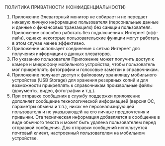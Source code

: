 ПОЛИТИКА ПРИВАТНОСТИ (КОНФИДЕНЦИАЛЬНОСТИ)

1. Приложение Элеваторный монитор не собирает и не передает никакую личную информацию пользователя (персональные данные и данные о финансовых транзакциях) без санкции пользователя. Приложение способно работать без подключения к Интернет (офф-лайн), однако некоторые пользовательские функции могут работать в этом случае менее эффективно.
2. Приложение использует соединение с сетью Интернет для получения информации о данных элеваторов.
3. По указанию пользователя Приложение может получить доступ к камере и микрофону мобильного устройства, чтобы пользователь мог прикреплять фотографии и голосовые заметки к справочникам.
4. Приложение получает доступ к файловому хранилищу мобильного устройства (USB Storage) для хранения резервных копий и для возможности прикреплять к справочникам произвольные файлы (документы, видео, фотографии и т.д.).
5. При отправке сообщения в службу поддержки приложение дополняет сообщение технологической информацией (версия ОС, параметры обмена и т.п.), никак не персонализирующей пользователя и не указывающей на его личные предпочтения и привычки. Эта техническая информация добавляется в сообщение в виде обычного текста и может быть удалена пользователем перед отправкой сообщения. Для отправки сообщений используется почтовый клиент, настроенный пользователем на мобильном устройстве.
